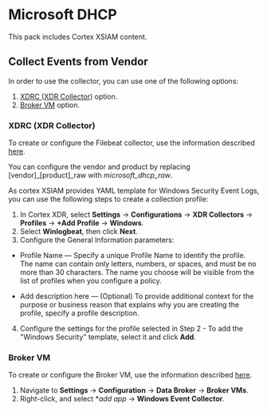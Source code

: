 # Microsoft DHCP

This pack includes Cortex XSIAM content.

## Collect Events from Vendor

In order to use the collector, you can use one of the following options:
1. [XDRC (XDR Collector)](#xdrc-xdr-collector) option.
2. [Broker VM](#broker-vm) option.




### XDRC (XDR Collector)

To create or configure the Filebeat collector, use the information described [here](https://docs.paloaltonetworks.com/cortex/cortex-xdr/cortex-xdr-pro-admin/cortex-xdr-collectors/xdr-collector-datasets#id7f0fcd4d-b019-4959-a43a-40b03db8a8b2).

You can configure the vendor and product by replacing [vendor]\_[product]\_raw with *microsoft_dhcp_raw*.

As cortex XSIAM provides YAML template for Windows Security Event Logs, you can use the following steps to create a collection profile:

   1. In Cortex XDR, select **Settings** → **Configurations** → **XDR Collectors** → **Profiles** → **+Add Profile** → **Windows**.
   2. Select **Winlogbeat**, then click **Next**.
   3. Configure the General Information parameters:
   - Profile Name — Specify a unique Profile Name to identify the profile. The name can contain only letters, numbers, or spaces, and must be no more than 30 characters. The name you choose will be visible from the list of profiles when you configure a policy.

   - Add description here — (Optional) To provide additional context for the purpose or business reason that explains why you are creating the profile, specify a profile description.

   4. Configure the settings for the profile selected in Step 2 - To add the "Windows Security" template, select it and click **Add**.


### Broker VM
To create or configure the Broker VM, use the information described [here](https://docs-cortex.paloaltonetworks.com/r/Cortex-XDR/Cortex-XDR-Pro-Administrator-Guide/Configure-the-Broker-VM).


1. Navigate to **Settings** → **Configuration** → **Data Broker** → **Broker VMs**. 
2. Right-click, and select **add app* → **Windows Event Collector**.